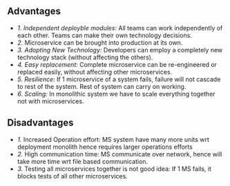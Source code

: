 ## Advantages
  - *1. Independent deployble modules:* All teams can work independently of each other. Teams can make their own technology decisions.
  - *2.* Microservice can be brought into production at its own.
  - *3. Adopting New Technology:* Developers can employ a completely new technology stack (without affecting the others).
  - *4. Easy replacement:* Complete microservice can be re-engineered or replaced easily, without affecting other microservices.
  - *5. Resilience:*  If 1 microservice of a system fails, failure will not cascade to rest of the system. Rest of system can carry on working.
  - *6. Scaling:* In monolithic system we have to scale everything together not with microservices.

## Disadvantages
  - *1.* Increased Operation effort: MS system have many more units wrt deployment monolith hence requires larger operations efforts
  - *2.* High communication time: MS communicate over network, hence will take more time wrt file based communication.
  - *3.* Testing all microservices together is not good idea: If 1 MS fails, it blocks tests of all other microservices.
